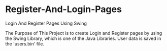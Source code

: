 # Register-And-Login-Pages
Login And Register Pages Using Swing

The Purpose of This Project is to create Login and Register pages by using the Swing Library, which is one of the Java Libraries.
User data is saved in the 'users.bin' file.
